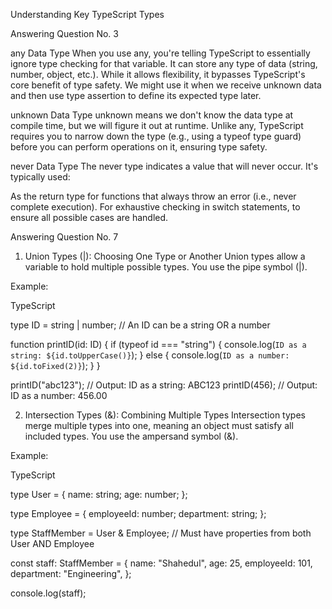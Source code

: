Understanding Key TypeScript Types

Answering Question No. 3

any Data Type
When you use any, you're telling TypeScript to essentially ignore type checking for that variable. It can store any type of data (string, number, object, etc.). While it allows flexibility, it bypasses TypeScript's core benefit of type safety. We might use it when we receive unknown data and then use type assertion to define its expected type later.

unknown Data Type
unknown means we don't know the data type at compile time, but we will figure it out at runtime. Unlike any, TypeScript requires you to narrow down the type (e.g., using a typeof type guard) before you can perform operations on it, ensuring type safety.

never Data Type
The never type indicates a value that will never occur. It's typically used:

As the return type for functions that always throw an error (i.e., never complete execution).
For exhaustive checking in switch statements, to ensure all possible cases are handled.


Answering Question No. 7

1. Union Types (|): Choosing One Type or Another
Union types allow a variable to hold multiple possible types. You use the pipe symbol (|).

Example:

TypeScript

type ID = string | number; // An ID can be a string OR a number

function printID(id: ID) {
  if (typeof id === "string") {
    console.log(`ID as a string: ${id.toUpperCase()}`);
  } else {
    console.log(`ID as a number: ${id.toFixed(2)}`);
  }
}

printID("abc123"); // Output: ID as a string: ABC123
printID(456);     // Output: ID as a number: 456.00

2. Intersection Types (&): Combining Multiple Types
Intersection types merge multiple types into one, meaning an object must satisfy all included types. You use the ampersand symbol (&).

Example:

TypeScript

type User = {
  name: string;
  age: number;
};

type Employee = {
  employeeId: number;
  department: string;
};

type StaffMember = User & Employee; // Must have properties from both User AND Employee

const staff: StaffMember = {
  name: "Shahedul",
  age: 25,
  employeeId: 101,
  department: "Engineering",
};

console.log(staff);